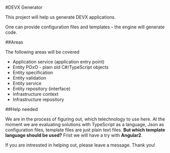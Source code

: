#DEVX Generator

This project will help us generate DEVX applications.

One can provide configuration files and templates - the engine will generate code.

##Areas

The following areas will be covered

* Application service (application entry point)
* Entity POxO - plain old C#/TypeScript objects
* Entity specification
* Entity validation
* Entity service
* Entity repository (interface)
* Infrastructure context
* Infrastructure repository

##Help needed

We are in the process of figuring out, which telechnology to use here. At the moment we 
are evaluating solutions with TypeScript as a language, Json as configuration files,
template files are just plain text files. **But which template language should be used?**
Frist we will have a try with **Angular2**.

If you are intressted in helping out, please leave a message. Thank you!
